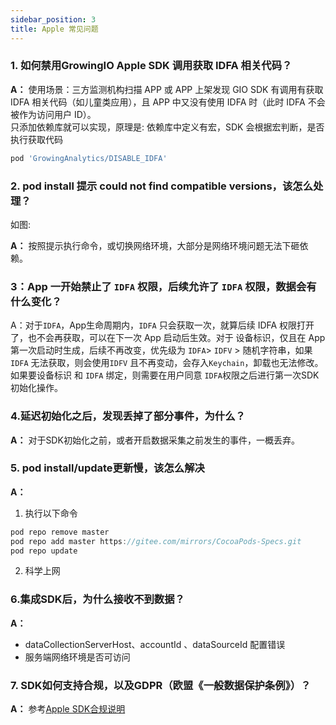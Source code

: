 ```yaml
---
sidebar_position: 3
title: Apple 常见问题
---
```


### 1. 如何禁用GrowingIO Apple SDK 调用获取 IDFA 相关代码？
**A：** 使用场景：三方监测机构扫描 APP 或 APP 上架发现 GIO SDK 有调用有获取 IDFA 相关代码（如儿童类应用），且 APP 中又没有使用 IDFA 时（此时 IDFA 不会被作为访问用户 ID）。<br/>
只添加依赖库就可以实现，原理是: 依赖库中定义有宏，SDK 会根据宏判断，是否执行获取代码
```ruby
pod 'GrowingAnalytics/DISABLE_IDFA'
```

### 2. pod install 提示 could not find compatible versions，该怎么处理？
如图: <br/>
<ImageLoader path="img/question/noversions" />

**A：** 按照提示执行命令，或切换网络环境，大部分是网络环境问题无法下砸依赖。

### 3：App 一开始禁止了 `IDFA` 权限，后续允许了 `IDFA` 权限，数据会有什么变化？

A：对于`IDFA`，App生命周期内，`IDFA` 只会获取一次，就算后续 IDFA 权限打开了，也不会再获取，可以在下一次 App 启动后生效。对于 设备标识，仅且在 App 第一次启动时生成，后续不再改变，优先级为 `IDFA`> `IDFV` > 随机字符串，如果 `IDFA` 无法获取，则会使用`IDFV` 且不再变动，会存入`Keychain`，卸载也无法修改。如果要设备标识 和 `IDFA` 绑定，则需要在用户同意 `IDFA`权限之后进行第一次SDK初始化操作。

### 4.延迟初始化之后，发现丢掉了部分事件，为什么？
**A：** 对于SDK初始化之前，或者开启数据采集之前发生的事件，一概丢弃。

### 5. pod install/update更新慢，该怎么解决
**A：**
1. 执行以下命令
```c
pod repo remove master
pod repo add master https://gitee.com/mirrors/CocoaPods-Specs.git
pod repo update
```
2. 科学上网



### 6.集成SDK后，为什么接收不到数据？
**A：**
* dataCollectionServerHost、accountId 、dataSourceId 配置错误
* 服务端网络环境是否可访问

### 7. SDK如何支持合规，以及GDPR（欧盟《一般数据保护条例》）？
**A：** 参考[Apple SDK合规说明](/knowledge/compliance/iosCompliance)

